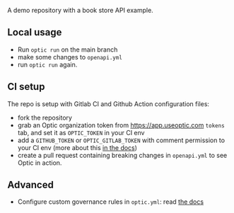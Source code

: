 A demo repository with a book store API example.

## Local usage
- Run `optic run` on the main branch
- make some changes to `openapi.yml`
- run `optic run` again.

## CI setup
The repo is setup with Gitlab CI and Github Action configuration files:
- fork the repository
- grab an Optic organization token from https://app.useoptic.com `tokens` tab, and set it as `OPTIC_TOKEN` in your CI env
- add a `GITHUB_TOKEN` or `OPTIC_GITLAB_TOKEN` with comment permission to your CI env (more about this [in the docs](http://localhost:3000/docs/setup-ci#configure-commenting-on-pull-requests-optional))
- create a pull request containing breaking changes in `openapi.yml` to see Optic in action.

## Advanced
- Configure custom governance rules in `optic.yml`: read [the docs](http://localhost:3000/docs/lint-openapi)
